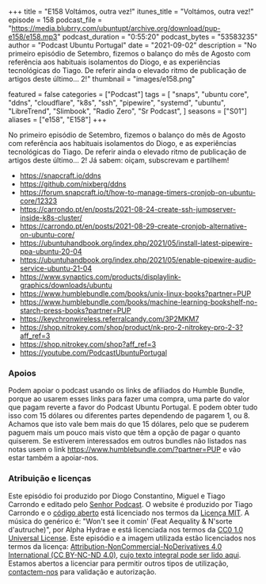 +++
title = "E158 Voltámos, outra vez!"
itunes_title = "Voltámos, outra vez!"
episode = 158
podcast_file = "https://media.blubrry.com/ubuntupt/archive.org/download/pup-e158/e158.mp3"
podcast_duration = "0:55:20"
podcast_bytes = "53583235"
author = "Podcast Ubuntu Portugal"
date = "2021-09-02"
description = "No primeiro episódio de Setembro, fizemos o balanço do mês de Agosto com referência aos habituais isolamentos do Diogo, e as experiências tecnológicas do Tiago. De referir ainda o elevado ritmo de publicação de artigos deste último… 2!"
thumbnail = "images/e158.png"

featured = false
categories = ["Podcast"]
tags = [
  "snaps",
  "ubuntu core",
  "ddns",
  "cloudflare",
  "k8s",
  "ssh",
  "pipewire",
  "systemd",
  "ubuntu",
  "LibreTrend",
  "Slimbook",
  "Radio Zero",
  "Sr Podcast",
]
seasons = ["S01"]
aliases = ["e158", "E158"]
+++

No primeiro episódio de Setembro, fizemos o balanço do mês de Agosto com referência aos habituais isolamentos do Diogo, e as experiências tecnológicas do Tiago. De referir ainda o elevado ritmo de publicação de artigos deste último… 2!
Já sabem: oiçam, subscrevam e partilhem!

* https://snapcraft.io/ddns
* https://github.com/nixberg/ddns
* https://forum.snapcraft.io/t/how-to-manage-timers-cronjob-on-ubuntu-core/12323
* https://carrondo.pt/en/posts/2021-08-24-create-ssh-jumpserver-inside-k8s-cluster/
* https://carrondo.pt/en/posts/2021-08-29-create-cronjob-alternative-on-ubuntu-core/
* https://ubuntuhandbook.org/index.php/2021/05/install-latest-pipewire-ppa-ubuntu-20-04
* https://ubuntuhandbook.org/index.php/2021/05/enable-pipewire-audio-service-ubuntu-21-04
* https://www.synaptics.com/products/displaylink-graphics/downloads/ubuntu
* https://www.humblebundle.com/books/unix-linux-books?partner=PUP
* https://www.humblebundle.com/books/machine-learning-bookshelf-no-starch-press-books?partner=PUP
* https://keychronwireless.referralcandy.com/3P2MKM7
* https://shop.nitrokey.com/shop/product/nk-pro-2-nitrokey-pro-2-3?aff_ref=3
* https://shop.nitrokey.com/shop?aff_ref=3
* https://youtube.com/PodcastUbuntuPortugal



### Apoios
Podem apoiar o podcast usando os links de afiliados do Humble Bundle, porque ao usarem esses links para fazer uma compra, uma parte do valor que pagam reverte a favor do Podcast Ubuntu Portugal.
E podem obter tudo isso com 15 dólares ou diferentes partes dependendo de pagarem 1, ou 8.
Achamos que isto vale bem mais do que 15 dólares, pelo que se puderem paguem mais um pouco mais visto que têm a opção de pagar o quanto quiserem.
Se estiverem interessados em outros bundles não listados nas notas usem o link https://www.humblebundle.com/?partner=PUP e vão estar também a apoiar-nos.

### Atribuição e licenças
Este episódio foi produzido por Diogo Constantino, Miguel e Tiago Carrondo e editado pelo [Senhor Podcast](https://senhorpodcast.pt/).
O website é produzido por Tiago Carrondo e o [código aberto](https://gitlab.com/podcastubuntuportugal/website) está licenciado nos termos da [Licença MIT](https://gitlab.com/podcastubuntuportugal/website/main/LICENSE).
A música do genérico é: "Won't see it comin' (Feat Aequality & N'sorte d'autruche)", por Alpha Hydrae e está licenciada nos termos da [CC0 1.0 Universal License](https://creativecommons.org/publicdomain/zero/1.0/).
Este episódio e a imagem utilizada estão licenciados nos termos da licença: [Attribution-NonCommercial-NoDerivatives 4.0 International (CC BY-NC-ND 4.0)](https://creativecommons.org/licenses/by-nc-nd/4.0/), [cujo texto integral pode ser lido aqui](https://creativecommons.org/licenses/by-nc-nd/4.0/legalcode). Estamos abertos a licenciar para permitir outros tipos de utilização, [contactem-nos](https://podcastubuntuportugal.org/contactos) para validação e autorização.

